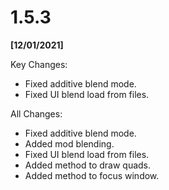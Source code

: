 # 1.5.3

**[12/01/2021]**

Key Changes:

- Fixed additive blend mode.
- Fixed UI blend load from files.

All Changes:

- Fixed additive blend mode.
- Added mod blending.
- Fixed UI blend load from files.
- Added method to draw quads.
- Added method to focus window.